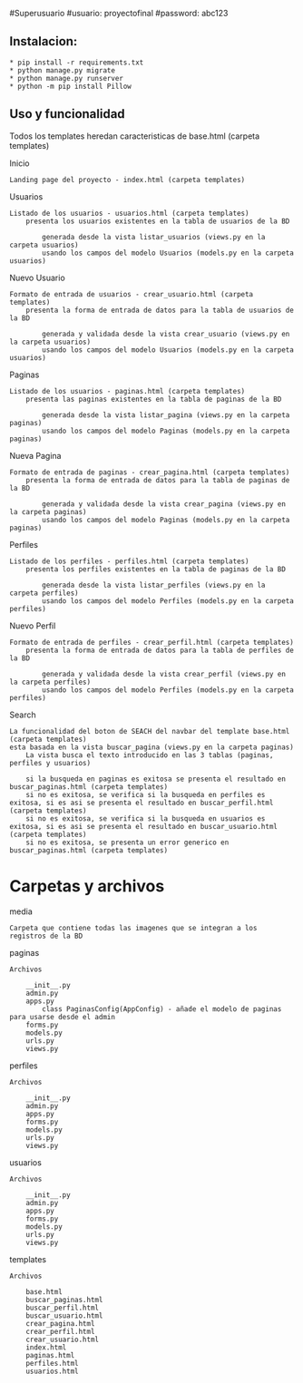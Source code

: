 #Superusuario
#usuario: proyectofinal
#password: abc123


## Instalacion:
    * pip install -r requirements.txt
    * python manage.py migrate
    * python manage.py runserver
    * python -m pip install Pillow

## Uso y funcionalidad
Todos los templates heredan caracteristicas de base.html (carpeta templates)

Inicio

	Landing page del proyecto - index.html (carpeta templates)


Usuarios

	Listado de los usuarios - usuarios.html (carpeta templates) 
		presenta los usuarios existentes en la tabla de usuarios de la BD

			generada desde la vista listar_usuarios (views.py en la carpeta usuarios)
			usando los campos del modelo Usuarios (models.py en la carpeta usuarios)
		


Nuevo Usuario

	Formato de entrada de usuarios - crear_usuario.html (carpeta templates) 
		presenta la forma de entrada de datos para la tabla de usuarios de la BD

			generada y validada desde la vista crear_usuario (views.py en la carpeta usuarios)
			usando los campos del modelo Usuarios (models.py en la carpeta usuarios)


Paginas

	Listado de los usuarios - paginas.html (carpeta templates) 
		presenta las paginas existentes en la tabla de paginas de la BD

			generada desde la vista listar_pagina (views.py en la carpeta paginas)
			usando los campos del modelo Paginas (models.py en la carpeta paginas)


Nueva Pagina

	Formato de entrada de paginas - crear_pagina.html (carpeta templates) 
		presenta la forma de entrada de datos para la tabla de paginas de la BD

			generada y validada desde la vista crear_pagina (views.py en la carpeta paginas)
			usando los campos del modelo Paginas (models.py en la carpeta paginas)


Perfiles

	Listado de los perfiles - perfiles.html (carpeta templates) 
		presenta los perfiles existentes en la tabla de paginas de la BD

			generada desde la vista listar_perfiles (views.py en la carpeta perfiles)
			usando los campos del modelo Perfiles (models.py en la carpeta perfiles)


Nuevo Perfil

	Formato de entrada de perfiles - crear_perfil.html (carpeta templates) 
		presenta la forma de entrada de datos para la tabla de perfiles de la BD

			generada y validada desde la vista crear_perfil (views.py en la carpeta perfiles)
			usando los campos del modelo Perfiles (models.py en la carpeta perfiles)


Search

	La funcionalidad del boton de SEACH del navbar del template base.html (carpeta templates)
	esta basada en la vista buscar_pagina (views.py en la carpeta paginas)
		La vista busca el texto introducido en las 3 tablas (paginas, perfiles y usuarios)
		
		si la busqueda en paginas es exitosa se presenta el resultado en buscar_paginas.html (carpeta templates)
		si no es exitosa, se verifica si la busqueda en perfiles es exitosa, si es asi se presenta el resultado en buscar_perfil.html (carpeta templates)
		si no es exitosa, se verifica si la busqueda en usuarios es exitosa, si es asi se presenta el resultado en buscar_usuario.html (carpeta templates)
		si no es exitosa, se presenta un error generico en buscar_paginas.html (carpeta templates)

# Carpetas y archivos
media

	Carpeta que contiene todas las imagenes que se integran a los registros de la BD


paginas

	Archivos

		__init__.py
		admin.py
		apps.py
			class PaginasConfig(AppConfig) - añade el modelo de paginas para usarse desde el admin
		forms.py
		models.py
		urls.py
		views.py


perfiles

	Archivos

		__init__.py
		admin.py
		apps.py
		forms.py
		models.py
		urls.py
		views.py


usuarios

	Archivos

		__init__.py
		admin.py
		apps.py
		forms.py
		models.py
		urls.py
		views.py


templates

	Archivos

		base.html
		buscar_paginas.html
		buscar_perfil.html
		buscar_usuario.html
		crear_pagina.html
		crear_perfil.html
		crear_usuario.html
		index.html
		paginas.html
		perfiles.html
		usuarios.html